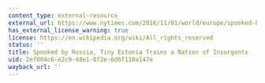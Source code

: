 ```yaml
---
content_type: external-resource
external_url: https://www.nytimes.com/2016/11/01/world/europe/spooked-by-russia-tiny-estonia-trains-a-nation-of-insurgents.html
has_external_license_warning: true
license: https://en.wikipedia.org/wiki/All_rights_reserved
status: ''
title: Spooked by Russia, Tiny Estonia Trains a Nation of Insurgents
uid: 2ef084c6-e2c9-48e1-8f2e-6d6f110a147e
wayback_url: ''
---
```

